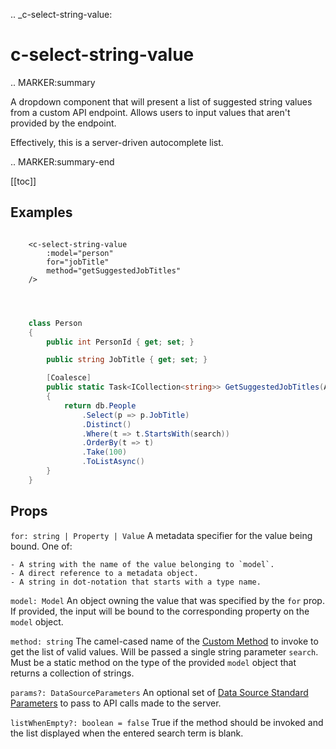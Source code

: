 .. _c-select-string-value:

c-select-string-value
=====================

.. MARKER:summary
    
A dropdown component that will present a list of suggested string values from a custom API endpoint. Allows users to input values that aren't provided by the endpoint.

Effectively, this is a server-driven autocomplete list.

.. MARKER:summary-end

[[toc]]

Examples
--------


``` vue-html

    <c-select-string-value 
        :model="person" 
        for="jobTitle"
        method="getSuggestedJobTitles"
    />
    


```

``` c#

    class Person 
    {
        public int PersonId { get; set; } 

        public string JobTitle { get; set; }

        [Coalesce]
        public static Task<ICollection<string>> GetSuggestedJobTitles(AppDbContext db, string search) 
        {
            return db.People
                .Select(p => p.JobTitle)
                .Distinct()
                .Where(t => t.StartsWith(search))
                .OrderBy(t => t)
                .Take(100)
                .ToListAsync()
        }
    }


```

Props
-----

`for: string | Property | Value`
    A metadata specifier for the value being bound. One of:
    
    - A string with the name of the value belonging to `model`.
    - A direct reference to a metadata object.
    - A string in dot-notation that starts with a type name.

`model: Model`
    An object owning the value that was specified by the `for` prop. If provided, the input will be bound to the corresponding property on the `model` object.

`method: string`
    The camel-cased name of the [Custom Method](/modeling/model-components/methods.md) to invoke to get the list of valid values. Will be passed a single string parameter `search`. Must be a static method on the type of the provided `model` object that returns a collection of strings.

`params?: DataSourceParameters`
    An optional set of [Data Source Standard Parameters](/modeling/model-components/data-sources.md) to pass to API calls made to the server.

`listWhenEmpty?: boolean = false`
    True if the method should be invoked and the list displayed when the entered search term is blank.



